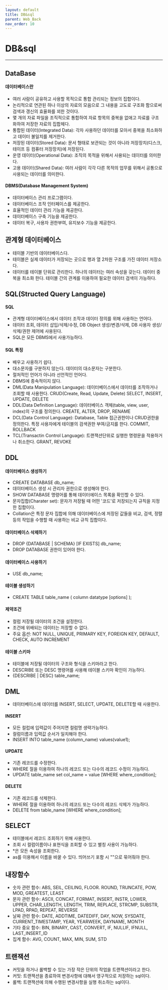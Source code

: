 ```yaml
---
layout: default
title: DB&sql
parent: Web_Back
nav_order: 10
---
```


# DB&sql

---

## DataBase

#### 데이터베이스란

- 여러 사람이 공유하고 사용할 목적으로 통합 관리되는 정보의 집합이다.
- 논리적으로 연관된 하나 이상의 자료의 모음으로 그 내용을 고도로 구조화 함으로써 검색과 갱신의 효율화를 꾀한 것이다.
- 몇 개의 자료 파일을 조직적으로 통합하여 자료 항목의 중복을 없애고 자료를 구조화하여 저장한 자료의 집합체다.
- 통합된 데이터(Integrated Data): 각자 사용하던 데이터를 모아서 중복을 최소화하고 데이터 불일치를 제거한다.
- 저장된 데이터(Stored Data): 문서 형태로 보관되는 것이 아니라 저장장치(디스크, 테이프 등 컴퓨터 저장장치)에 저장된다.
- 운영 데이터(Operational Data): 조직의 목적을 위해서 사용되는 데이터를 의미한다.
- 고용 데이터(Shared Data): 여러 사람이 각각 다른 목적의 업무를 위해서 공통으로 사용되는 데이터를 의미한다.

#### DBMS(Database Management System)

- 데이터베이스 관리 프로그램이다.
- 데이터베이스 조작 인터페이스를 제공한다.
- 효율적인 데이터 관리 기능을 제공한다.
- 데이터베이스 구축 기능을 제공한다.
- 데이터 복구, 사용자 권한부여, 유지보수 기능을 제공한다.

## 관계형 데이터베이스

- 테이블 기반의 데이터베이스다.
- 테이블은 실제 데이터가 저장되는 곳으로 행과 열 2차원 구조를 가진 데이터 저장소다.
- 데이터를 테이블 단위로 관리한다. 하나의 데이터는 여러 속성을 갖는다. 데이터 중복을 최소화 한다. 테이블 간의 관계를 이용하여 필요한 데이터 검색이 가능하다.

## SQL(Structed Query Language)

#### SQL

- 관계형 데이터베이스에서 데이터 조작과 데이터 정의를 위해 사용하는 언어다.
- 데이터 조회, 데이터 삽입/삭제/수정, DB Object 생성/변경/삭제, DB 사용자 생성/삭제/권한 제어에 사용된다.
- SQL은 모든 DBMS에서 사용가능하다.

#### SQL 특징

- 배우고 사용하기 쉽다.
- 대소문자를 구분하지 않는다. 데이터의 대소문자는 구분한다.
- 절처적인 언어가 아니라 선언적인 언어다.
- DBMS에 종속적이지 않다.
- DML(Data Manipulation Language): 데이터베이스에서 데이터를 조작하거나 조회할 때 사용한다. CRUD(Create, Read, Update, Delete) SELECT, INSERT, UPDATE, DELETE
- DDL(Data Definition Language): 데이터베이스 객체(table, view, user, index)의 구조를 정의한다. CREATE, ALTER, DROP, RENAME
- DCL(Data Control Language): Database, Table 접근권한이나 CRUD권한을 정의한다. 특정 사용자에게 테이블의 검색권한 부여/금지를 한다. COMMIT, ROLLBACK
- TCL(Transactin Control Language): 트랜잭션단위로 실행한 명령문을 적용하거나 취소한다. GRANT, REVOKE

## DDL

#### 데이터베이스 생성하기

- CREATE DATABASE db_name;
- 데이터베이스 생성 시 관리자 권한으로 생성해야 한다.
- SHOW DATABASE 명령어를 통해 데이터에이스 목록을 확인할 수 있다.
- 문자집합(Charater set): 문자가 저장될 때 어떤 '코드'로 저장되는지 규칙을 지정한 집합이다.
- Collation은 특정 문자 집합에 의해 데이터베이스에 저장된 값들을 비교, 검색, 정렬 등의 작업을 수행할 때 사용하는 비교 규칙 집합이다.

#### 데이터베이스 삭제하기

- DROP {DATABASE | SCHEMA} [IF EXISTS] db_name;
- DROP DATABASE 권한이 있어야 한다.

#### 데이터베이스 사용하기

- USE db_name;

#### 테이블 생성하기

- CREATE TABLE table_name (
  column datatype [options]
  );

#### 제약조건

- 컬럼 저장될 데이터의 조건을 설정한다.
- 조건에 위배되는 데이터는 저장할 수 없다.
- 주요 옵션: NOT NULL, UNIQUE, PRIMARY KEY, FOREIGN KEY, DEFAULT, CHECK, AUTO INCREMENT

#### 테이블 스키마

- 테이블에 저장될 데이터의 구조와 형식을 스키마라고 한다.
- DESCRIBE 또는 DESC 명령어를 사용해 테이블 스키마 확인이 가능하다.
- {DESCRIBE | DESC} table_name;

## DML

- 데이터베이스에 데이터를 INSERT, SELECT, UPDATE, DELETE할 때 사용한다.

#### INSERT

- 모든 컬럽에 입력값이 주어지면 컬럼명 생략가능하다.
- 컬럼이름과 입력값 순서가 일치해야 한다.
- INSERT INTO table_name (column_name) values(value1);

#### UPDATE

- 기존 레코드를 수정한다.
- WHERE 절을 이용하여 하나의 레코드 또는 다수의 레코드 수정이 가능하다.
- UPDATE table_name set col_name = value [WHERE where_condition];

#### DELETE

- 기존 레코드를 삭제한다.
- WHERE 절을 이용하여 하나의 레코드 또는 다수의 레코드 삭제가 가능하다.
- DELETE from table_name [WHERE where_condition];

## SELECT

- 테이블에서 레코드 조회하기 위해 사용한다.
- 조회 시 컬럼이름이나 표현식을 조회할 수 있고 별칭 사용이 가능하다.
- \*은 모든 속성을 조회한다.
- as를 이용해서 이름을 바꿀 수 있다. 띄어쓰기 포함 시 ""으로 묶어줘야 한다.

## 내장함수

- 숫자 관련 함수: ABS, SEIL, CEILING, FLOOR. ROUND, TRUNCATE, POW, MOD, GREATEST, LEAST
- 문자 관련 함수: ASCII, CONCAT, FORMAT, INSERT, INSTR, LOWER, UPPER, CHAR_LENGTH, LENGTH, TRIM, REPLACE, STRCMP, SUBSTR, LPAD, RPAD, REPEAT, REVERSE
- 날짜 관련 함수: DATE, ADDTIME, DATEDIFF, DAY, NOW, SYSDATE, CURRENT_TIMESTAMP, YEAR, YEARWEEK, DAYNAME, MONTH
- 기타 중요 함수: BIN, BINARY, CAST, CONVERT, IF, NULLIF, IFNULL, LAST_INSERT_ID
- 집계 함수: AVG, COUNT, MAX, MIN, SUM, STD

## 트랜잭션

- 커밋을 하거나 롤백할 수 있는 가장 작은 단위의 작업을 트랜잭션이라고 한다.
- 커밋: 트랜잭션을 종료하여 변경사항에 대해서 영구적으로 저장하는 sql이다.
- 롤백: 트랜잭션에 의해 수행된 변경사항을 실행 취소하는 sql이다.
